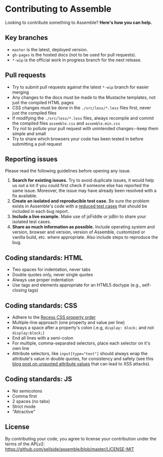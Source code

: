 # Contributing to Assemble

Looking to contribute something to Assemble? **Here's how you can help.**


## Key branches

- `master` is the latest, deployed version.
- `gh-pages` is the hosted docs (not to be used for pull requests).
- `*-wip` is the official work in progress branch for the next release.


## Pull requests

- Try to submit pull requests against the latest `*-wip` branch for easier merging
- Any changes to the docs must be made to the Mustache templates, not just the compiled HTML pages
- CSS changes must be done in the `./src/less/*.less` files first, never just the compiled files
- If modifying the `./src/less/*.less` files, always recompile and commit the compiled files `assemble.css` and `assemble.min.css`
- Try not to pollute your pull request with unintended changes--keep them simple and small
- Try to share which browsers your code has been tested in before submitting a pull request


## Reporting issues

Please read the following guidelines before opening any issue.

1. **Search for existing issues.** Try to avoid duplicate issues, it would help us out a lot if you could first check if someone else has reported the same issue. Moreover, the issue may have already been resolved with a fix available.
2. **Create an isolated and reproducible test case.** Be sure the problem exists in Assemble's code with a [reduced test cases](http://css-tricks.com/reduced-test-cases/) that should be included in each bug report.
3. **Include a live example.** Make use of jsFiddle or jsBin to share your isolated test cases.
4. **Share as much information as possible.** Include operating system and version, browser and version, version of Assemble, customized or vanilla build, etc. where appropriate. Also include steps to reproduce the bug.


## Coding standards: HTML

- Two spaces for indentation, never tabs
- Double quotes only, never single quotes
- Always use proper indentation
- Use tags and elements appropriate for an HTML5 doctype (e.g., self-closing tags)


## Coding standards: CSS

- Adhere to the [Recess CSS property order](http://markdotto.com/2011/11/29/css-property-order/)
- Multiple-line approach (one property and value per line)
- Always a space after a property's colon (.e.g, `display: block;` and not `display:block;`)
- End all lines with a semi-colon
- For multiple, comma-separated selectors, place each selector on it's own line
- Attribute selectors, like `input[type="text"]` should always wrap the attribute's value in double quotes, for consistency and safety (see this [blog post on unquoted attribute values](http://mathiasbynens.be/notes/unquoted-attribute-values) that can lead to XSS attacks).


## Coding standards: JS

- No semicolons
- Comma first
- 2 spaces (no tabs)
- Strict mode
- "Attractive"


## License

By contributing your code, you agree to license your contribution under the terms of the APLv2: https://github.com/sellside/assemble/blob/master/LICENSE-MIT